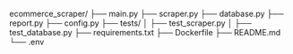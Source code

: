 ecommerce_scraper/
├── main.py
├── scraper.py
├── database.py
├── report.py
├── config.py
├── tests/
│   ├── test_scraper.py
│   ├── test_database.py
├── requirements.txt
├── Dockerfile
├── README.md
└── .env

